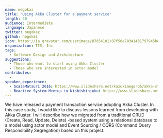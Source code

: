```yaml
---
name: negokaz
title: "Using Akka Cluster for a payment service"
length: 40
audience: Intermediate
language: Japanese
twitter: negokaz
github: negokaz
icon: https://ja.gravatar.com/userimage/87654102/07f50e78341431797945bea715291ebe.jpg?size=200
organization: TIS, Inc
tags:
  - Software Design and Architecture
suggestions:
  - Those who want to start using Akka Cluster
  - Those who are interested in actor model
contributes:
  - 
speaker_experience:
  - ScalaMatsuri 2016: https://www.slideshare.net/kazukinegoro5/akka-streams-100-scalamatsuri
  - Reactive System Meetup in Nishishinjuku: https://www.slideshare.net/negokaz/lagom-reactive-microservices-architecture
---
```

We have released a payment transaction service adopting Akka Cluster. In this case study, I would like to discuss lessons learned from developing with Akka Cluster. I will describe how we migrated from a traditional CRUD (Create, Read, Update, Delete) -based system using a relational database to a model using actor model and Event Sourcing / CQRS (Command Query Responsibility Segregation) based on this project.
